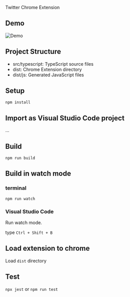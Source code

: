 

Twitter Chrome Extension 

## Demo

![Demo](https://github.com/Hubab1/twitter-ens-extension/blob/master/demo/demo.gif)

## Project Structure

* src/typescript: TypeScript source files
* dist: Chrome Extension directory
* dist/js: Generated JavaScript files

## Setup

```
npm install
```

## Import as Visual Studio Code project

...

## Build

```
npm run build
```

## Build in watch mode

### terminal

```
npm run watch
```

### Visual Studio Code

Run watch mode.

type `Ctrl + Shift + B`

## Load extension to chrome

Load `dist` directory

## Test
`npx jest` or `npm run test`

